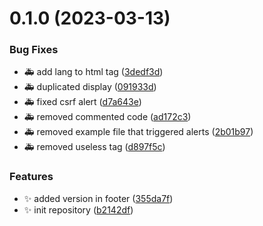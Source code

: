 # 0.1.0 (2023-03-13)


### Bug Fixes

* :ambulance: add lang to html tag ([3dedf3d](https://github.com/Wivik/pyp-boy/commit/3dedf3d48e55bb86522a6f5d8443c404e7fab7a0))
* :ambulance: duplicated display ([091933d](https://github.com/Wivik/pyp-boy/commit/091933db744b62400d5db2e653deb02080975ad0))
* :ambulance: fixed csrf alert ([d7a643e](https://github.com/Wivik/pyp-boy/commit/d7a643e0ca75cdfe3a09ff054fd8268b6cba2e76))
* :ambulance: removed commented code ([ad172c3](https://github.com/Wivik/pyp-boy/commit/ad172c3f83a194695a3278b9f71c3fdc4ede805c))
* :ambulance: removed example file that triggered alerts ([2b01b97](https://github.com/Wivik/pyp-boy/commit/2b01b9755f72c66be8b667ae8554e6d247aee228))
* :ambulance: removed useless tag ([d897f5c](https://github.com/Wivik/pyp-boy/commit/d897f5c507a5bf83b4ad5ebd944ef54743f1186f))


### Features

* :sparkles: added version in footer ([355da7f](https://github.com/Wivik/pyp-boy/commit/355da7fa0d82f0efa486d663dcfb9d925e2e44ed))
* :sparkles: init repository ([b2142df](https://github.com/Wivik/pyp-boy/commit/b2142dfc3edaa47deb3ccbb40e5c870e48c856b7))



